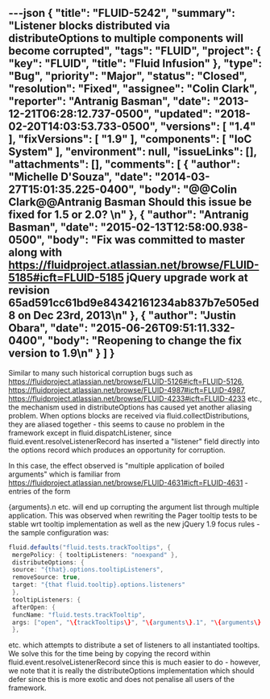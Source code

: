 ---json
{
  "title": "FLUID-5242",
  "summary": "Listener blocks distributed via distributeOptions to multiple components will become corrupted",
  "tags": "FLUID",
  "project": {
    "key": "FLUID",
    "title": "Fluid Infusion"
  },
  "type": "Bug",
  "priority": "Major",
  "status": "Closed",
  "resolution": "Fixed",
  "assignee": "Colin Clark",
  "reporter": "Antranig Basman",
  "date": "2013-12-21T06:28:12.737-0500",
  "updated": "2018-02-20T14:03:53.733-0500",
  "versions": [
    "1.4"
  ],
  "fixVersions": [
    "1.9"
  ],
  "components": [
    "IoC System"
  ],
  "environment": null,
  "issueLinks": [],
  "attachments": [],
  "comments": [
    {
      "author": "Michelle D'Souza",
      "date": "2014-03-27T15:01:35.225-0400",
      "body": "@@Colin Clark@@Antranig Basman Should this issue be fixed for 1.5 or 2.0?&#x20;\n"
    },
    {
      "author": "Antranig Basman",
      "date": "2015-02-13T12:58:00.938-0500",
      "body": "Fix was committed to master along with <https://fluidproject.atlassian.net/browse/FLUID-5185#icft=FLUID-5185> jQuery upgrade work at revision 65ad591cc61bd9e84342161234ab837b7e505ed8 on Dec 23rd, 2013\n"
    },
    {
      "author": "Justin Obara",
      "date": "2015-06-26T09:51:11.332-0400",
      "body": "Reopening to change the fix version to 1.9\n"
    }
  ]
}
---
Similar to many such historical corruption bugs such as <https://fluidproject.atlassian.net/browse/FLUID-5126#icft=FLUID-5126>, <https://fluidproject.atlassian.net/browse/FLUID-4987#icft=FLUID-4987>, <https://fluidproject.atlassian.net/browse/FLUID-4233#icft=FLUID-4233> etc., the mechanism used in distributeOptions has caused yet another aliasing problem. When options blocks are received via fluid.collectDistributions, they are aliased together - this seems to cause no problem in the framework except in fluid.dispatchListener, since fluid.event.resolveListenerRecord has inserted a "listener" field directly into the options record which produces an opportunity for corruption.

In this case, the effect observed is "multiple application of boiled arguments" which is familiar from <https://fluidproject.atlassian.net/browse/FLUID-4631#icft=FLUID-4631> - entries of the form

{arguments}.n etc. will end up corrupting the argument list through multiple application. This was observed when rewriting the Pager tooltip tests to be stable wrt tooltip implementation as well as the new jQuery 1.9 focus rules - the sample configuration was:

```java
fluid.defaults("fluid.tests.trackTooltips", {
 mergePolicy: { tooltipListeners: "noexpand" },
 distributeOptions: {
 source: "{that}.options.tooltipListeners",
 removeSource: true,
 target: "{that fluid.tooltip}.options.listeners"
 },
 tooltipListeners: {
 afterOpen: {
 funcName: "fluid.tests.trackTooltip",
 args: ["open", "\{trackTooltips\}", "\{arguments\}.1", "\{arguments\}.2"] // event.target, tooltip
 },
```

etc. which attempts to distribute a set of listeners to all instantiated tooltips. We solve this for the time being by copying the record within fluid.event.resolveListenerRecord since this is much easier to do - however, we note that it is really the distributeOptions implementation which should defer since this is more exotic and does not penalise all users of the framework.

        